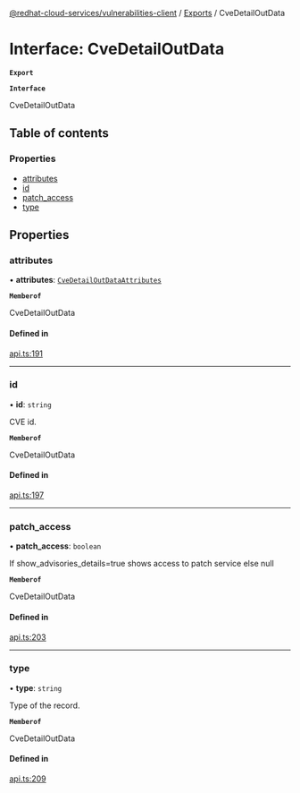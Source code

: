 [@redhat-cloud-services/vulnerabilities-client](../README.md) / [Exports](../modules.md) / CveDetailOutData

# Interface: CveDetailOutData

**`Export`**

**`Interface`**

CveDetailOutData

## Table of contents

### Properties

- [attributes](CveDetailOutData.md#attributes)
- [id](CveDetailOutData.md#id)
- [patch\_access](CveDetailOutData.md#patch_access)
- [type](CveDetailOutData.md#type)

## Properties

### attributes

• **attributes**: [`CveDetailOutDataAttributes`](CveDetailOutDataAttributes.md)

**`Memberof`**

CveDetailOutData

#### Defined in

[api.ts:191](https://github.com/RedHatInsights/javascript-clients/blob/master/packages/vulnerabilities/api.ts#L191)

___

### id

• **id**: `string`

CVE id.

**`Memberof`**

CveDetailOutData

#### Defined in

[api.ts:197](https://github.com/RedHatInsights/javascript-clients/blob/master/packages/vulnerabilities/api.ts#L197)

___

### patch\_access

• **patch\_access**: `boolean`

If show_advisories_details=true shows access to patch service else null

**`Memberof`**

CveDetailOutData

#### Defined in

[api.ts:203](https://github.com/RedHatInsights/javascript-clients/blob/master/packages/vulnerabilities/api.ts#L203)

___

### type

• **type**: `string`

Type of the record.

**`Memberof`**

CveDetailOutData

#### Defined in

[api.ts:209](https://github.com/RedHatInsights/javascript-clients/blob/master/packages/vulnerabilities/api.ts#L209)
